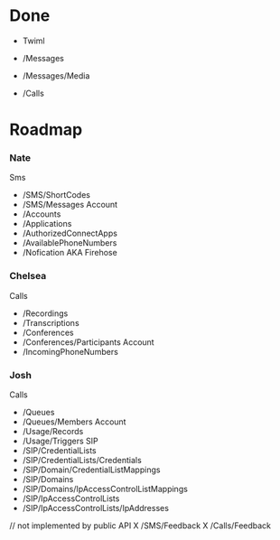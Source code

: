
# Done

- Twiml

- /Messages
- /Messages/Media
- /Calls


# Roadmap

### Nate

Sms
- /SMS/ShortCodes
- /SMS/Messages
Account
- /Accounts
- /Applications
- /AuthorizedConnectApps
- /AvailablePhoneNumbers
- /Nofication AKA Firehose


### Chelsea

Calls
- /Recordings
- /Transcriptions
- /Conferences
- /Conferences/Participants
Account
- /IncomingPhoneNumbers


### Josh
Calls
- /Queues
- /Queues/Members
Account
- /Usage/Records
- /Usage/Triggers
SIP
- /SIP/CredentialLists
- /SIP/CredentialLists/Credentials
- /SIP/Domain/CredentialListMappings
- /SIP/Domains
- /SIP/Domains/IpAccessControlListMappings
- /SIP/IpAccessControlLists
- /SIP/IpAccessControlLists/IpAddresses



// not implemented by public API
X /SMS/Feedback
X /Calls/Feedback
